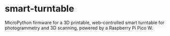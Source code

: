 # smart-turntable
MicroPython firmware for a 3D printable, web-controlled smart turntable for photogrammetry and 3D scanning, powered by a Raspberry Pi Pico W.
